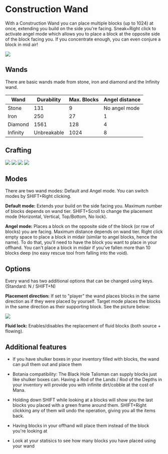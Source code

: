 # Construction Wand
With a Construction Wand you can place multiple blocks (up to 1024) at once, extending you build on the side you're facing.
Sneak+Right click to activate angel mode which allows you to place a block at the opposite side of the block facing you.
If you concentrate enough, you can even conjure a block in mid air!

![](https://raw.githubusercontent.com/Theta-Dev/ConstructionWand/master/images/wands.png)

## Wands
There are basic wands made from stone, iron and diamond and the Infinity wand.

| Wand     | Durability  | Max. Blocks | Angel distance |
|----------|-------------|-------------|----------------|
| Stone    | 131         | 9           | No angel mode  |
| Iron     | 250         | 27          | 1              |
| Diamond  | 1561        | 128         | 4              |
| Infinity | Unbreakable | 1024        | 8              |

## Crafting
![](https://raw.githubusercontent.com/Theta-Dev/ConstructionWand/master/images/crafting1.png)
![](https://raw.githubusercontent.com/Theta-Dev/ConstructionWand/master/images/crafting2.png)
![](https://raw.githubusercontent.com/Theta-Dev/ConstructionWand/master/images/crafting3.png)
![](https://raw.githubusercontent.com/Theta-Dev/ConstructionWand/master/images/crafting4.png)

## Modes
There are two wand modes: Default and Angel mode. You can switch modes by SHIFT+Right clicking.

**Default mode:** Extends your build on the side facing you. Maximum number of blocks depends on wand tier. SHIFT+Scroll to change the placement mode (Horizontal, Vertical, Top/Bottom, No lock).

**Angel mode:** Places a block on the opposite side of the block (or row of blocks) you are facing. Maximum distance depends on wand tier. Right click empty space to place a block in midair (similar to angel blocks, hence the name). To do that, you'll need to have the block you want to place in your offhand. You can't place a block in midair if you've fallen more than 10 blocks deep (no easy rescue tool from falling into the void).

## Options
Every wand has two additional options that can be changed using keys. (Standard: N / SHIFT+N)

**Placement direction:** If set to "player" the wand places blocks in the same direction as if they were placed by yourself. Target mode places the blocks in the same direction as their supporting block. See the picture below:

![](https://raw.githubusercontent.com/Theta-Dev/ConstructionWand/master/images/placedir.png)

**Fluid lock:** Enables/disables the replacement of fluid blocks (both source + flowing).

## Additional features
- If you have shulker boxes in your inventory filled with blocks, the wand can pull them out and place them

- Botania compatibility: The Black Hole Talisman can supply blocks just like shulker boxes can. Having a Rod of the Lands / Rod of the Depths in your inventory will provide you with infinite dirt/cobble at the cost of Mana.

- Holding down SHIFT while looking at a blocks will show you the last blocks you placed with a green frame around them. SHIFT+Right clickking any of them will undo the operation, giving you all the items back.

- Having blocks in your offhand will place them instead of the block you're looking at

- Look at your statisics to see how many blocks you have placed using your wand